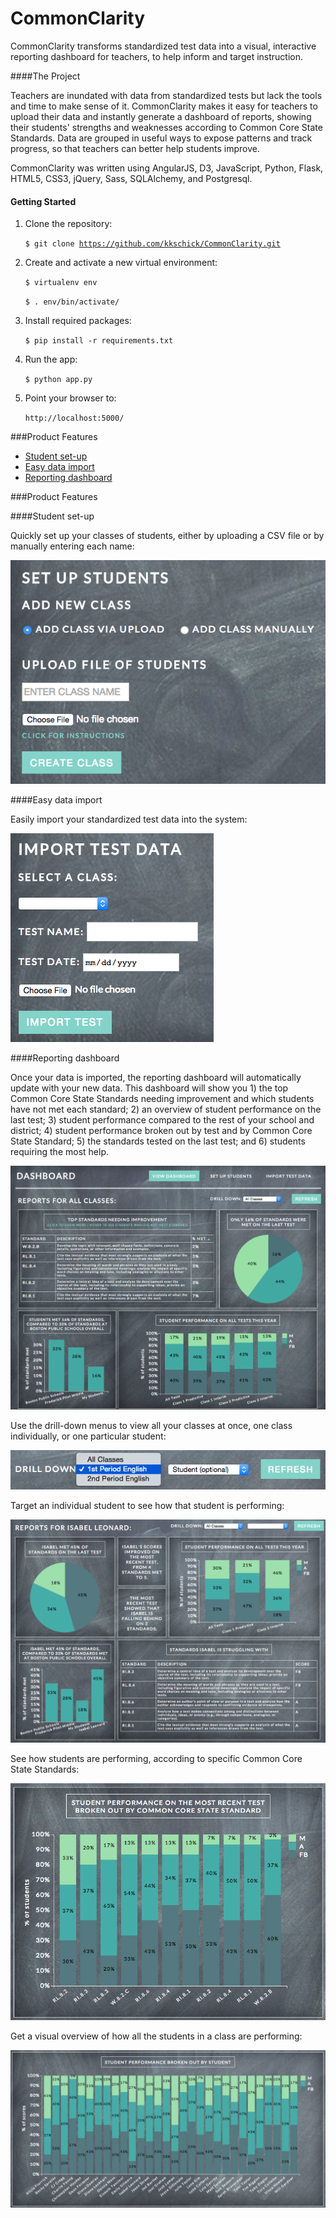 CommonClarity
=============

CommonClarity transforms standardized test data into a visual, interactive reporting dashboard for teachers, to help inform and target instruction.

####The Project

Teachers are inundated with data from standardized tests but lack the tools and time to make sense of it. CommonClarity makes it easy for teachers to upload their data and instantly generate a dashboard of reports, showing their students' strengths and weaknesses according to Common Core State Standards. Data are grouped in useful ways to expose patterns and track progress, so that teachers can better help students improve.

CommonClarity was written using AngularJS, D3, JavaScript, Python, Flask, HTML5, CSS3, jQuery, Sass, SQLAlchemy, and Postgresql.

#### Getting Started

1. Clone the repository:

    <code>$ git clone https://github.com/kkschick/CommonClarity.git</code>

2. Create and activate a new virtual environment:

    <code>$ virtualenv env</code>
    
    <code>$ . env/bin/activate/</code>
    
3. Install required packages:

    <code>$ pip install -r requirements.txt</code>

3. Run the app:

    <code>$ python app.py</code>

4. Point your browser to:

    <code>http://localhost:5000/</code>


###Product Features
- [Student set-up](#student-set-up)
- [Easy data import](#easy-data-import)
- [Reporting dashboard](#reporting-dashboard)


###Product Features

####Student set-up

Quickly set up your classes of students, either by uploading a CSV file or by manually entering each name:

![Student set-up](/static/screenshots/set_up_students.png)

####Easy data import

Easily import your standardized test data into the system:

![Data import](/static/screenshots/import_test_data.png)

####Reporting dashboard

Once your data is imported, the reporting dashboard will automatically update with your new data. This dashboard will show you 1) the top Common Core State Standards needing improvement and which students have not met each standard; 2) an overview of student performance on the last test; 3) student performance compared to the rest of your school and district; 4) student performance broken out by test and by Common Core State Standard; 5) the standards tested on the last test; and 6) students requiring the most help.

![Reporting dashboard](/static/screenshots/all_cohorts_dashboard.png)

Use the drill-down menus to view all your classes at once, one class individually, or one particular student: 

![Drill-down](/static/screenshots/drill_down.png)

Target an individual student to see how that student is performing:

![Student dashboard](/static/screenshots/student_dashboard.png)

See how students are performing, according to specific Common Core State Standards:

![Standard report](/static/screenshots/standards_report.png)

Get a visual overview of how all the students in a class are performing:

![By student](/static/screenshots/class_perf_by_student.png)
